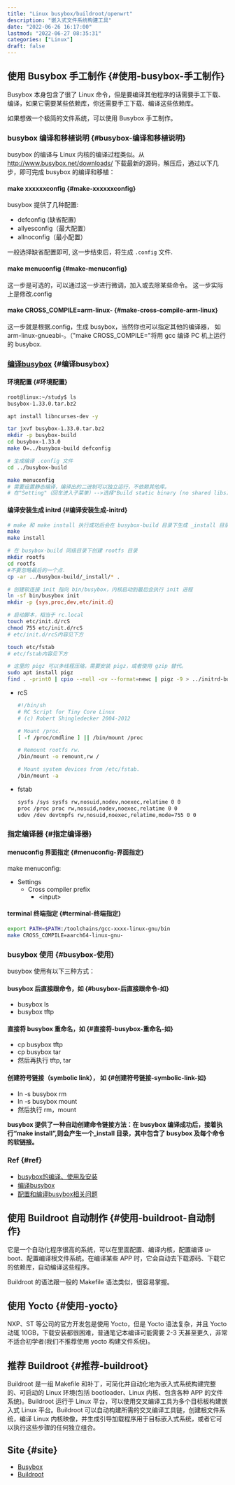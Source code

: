```yaml
---
title: "Linux busybox/buildroot/openwrt"
description: "嵌入式文件系统构建工具"
date: "2022-06-26 16:17:00"
lastmod: "2022-06-27 08:35:31"
categories: ["Linux"]
draft: false
---
```


## 使用 Busybox 手工制作 {#使用-busybox-手工制作}

Busybox 本身包含了很了 Linux 命令，但是要编译其他程序的话需要手工下载、编译，如果它需要某些依赖库，你还需要手工下载、编译这些依赖库。

如果想做一个极简的文件系统，可以使用 Busybox 手工制作。


### busybox 编译和移植说明 {#busybox-编译和移植说明}

busybox 的编译与 Linux 内核的编译过程类似。从<http://www.busybox.net/downloads/> 下载最新的源码，解压后，通过以下几步，即可完成 busybox 的编译和移植：


#### make xxxxxxconfig {#make-xxxxxxconfig}

busybox 提供了几种配置:

-   defconfig (缺省配置)
-   allyesconfig（最大配置）
-   allnoconfig（最小配置）

一般选择缺省配置即可, 这一步结束后，将生成 `.config` 文件.


#### make menuconfig {#make-menuconfig}

这一步是可选的，可以通过这一步进行微调，加入或去除某些命令。 这一步实际上是修改.config


#### make CROSS_COMPILE=arm-linux- {#make-cross-compile-arm-linux}

这一步就是根据.config，生成 busybox，当然你也可以指定其他的编译器， 如 arm-linux-gnueabi-。（"make CROSS_COMPILE="将用 gcc 编译 PC 机上运行的 busybox.


### [编译busybox](https://juejin.cn/post/7057883082585538567) {#编译busybox}


#### 环境配置 {#环境配置}

```bash
root@linux:~/study$ ls
busybox-1.33.0.tar.bz2

apt install libncurses-dev -y

tar jxvf busybox-1.33.0.tar.bz2
mkdir -p busybox-build
cd busybox-1.33.0
make O=../busybox-build defconfig

# 生成编译 .config 文件
cd ../busybox-build

make menuconfig
# 需要设置静态编译，编译出的二进制可以独立运行，不依赖其他库。
# 在"Setting"（回车进入子菜单）-->选择"Build static binary (no shared libs)"（空格键选择）。
```


#### 编译安装生成 initrd {#编译安装生成-initrd}

```bash
# make 和 make install 执行成功后会在 busybox-build 目录下生成 _install 目录
make
make install

# 在 busybox-build 同级目录下创建 rootfs 目录
mkdir rootfs
cd rootfs
#不要忽略最后的一个点.
cp -ar ../busybox-build/_install/* .

# 创建软连接 init 指向 bin/busybox，内核启动到最后会执行 init 进程
ln -sf bin/busybox init
mkdir -p {sys,proc,dev,etc/init.d}

# 启动脚本，相当于 rc.local
touch etc/init.d/rcS
chmod 755 etc/init.d/rcS
# etc/init.d/rcS内容见下方

touch etc/fstab
# etc/fstab内容见下方

# 这里的 pigz 可以多线程压缩，需要安装 pigz，或者使用 gzip 替代。
sudo apt install pigz
find . -print0 | cpio --null -ov --format=newc | pigz -9 > ../initrd-busybox.img
```

<!--list-separator-->

-  rcS

    ```bash
    #!/bin/sh
    # RC Script for Tiny Core Linux
    # (c) Robert Shingledecker 2004-2012

    # Mount /proc.
    [ -f /proc/cmdline ] || /bin/mount /proc

    # Remount rootfs rw.
    /bin/mount -o remount,rw /

    # Mount system devices from /etc/fstab.
    /bin/mount -a
    ```

<!--list-separator-->

-  fstab

    ```bash
    sysfs /sys sysfs rw,nosuid,nodev,noexec,relatime 0 0
    proc /proc proc rw,nosuid,nodev,noexec,relatime 0 0
    udev /dev devtmpfs rw,nosuid,noexec,relatime,mode=755 0 0
    ```


### 指定编译器 {#指定编译器}


#### menuconfig 界面指定 {#menuconfig-界面指定}

make menuconfig:

-   Settings
    -   Cross compiler prefix
        -   &lt;input&gt;


#### terminal 终端指定 {#terminal-终端指定}

```bash
export PATH=$PATH:/toolchains/gcc-xxxx-linux-gnu/bin
make CROSS_COMPILE=aarch64-linux-gnu-
```


### busybox 使用 {#busybox-使用}

busybox 使用有以下三种方式：


#### busybox 后直接跟命令，如 {#busybox-后直接跟命令-如}

-   busybox ls
-   busybox tftp


#### 直接将 busybox 重命名，如 {#直接将-busybox-重命名-如}

-   cp busybox tftp
-   cp busybox tar
-   然后再执行 tftp, tar


#### 创建符号链接（symbolic link）， 如 {#创建符号链接-symbolic-link-如}

-   ln -s busybox rm
-   ln -s busybox mount
-   然后执行 rm，mount

**busybox 提供了一种自动创建命令链接方法：在 busybox 编译成功后，接着执行“make install”,则会产生一个_install 目录，其中包含了 busybox 及每个命令的软链接。**


### Ref {#ref}

-   [busybox的编译、使用及安装](https://www.cnblogs.com/baiduboy/p/6228003.html)
-   [编译busybox](https://juejin.cn/post/7057883082585538567)
-   [配置和编译busybox相关问题](https://blog.csdn.net/lly374685868/article/details/80611741)


## 使用 Buildroot 自动制作 {#使用-buildroot-自动制作}

它是一个自动化程序很高的系统，可以在里面配置、编译内核，配置编译 u-boot、配置编译根文件系统。在编译某些 APP 时，它会自动去下载源码、下载它的依赖库，自动编译这些程序。

Buildroot 的语法跟一般的 Makefile 语法类似，很容易掌握。


## 使用 Yocto {#使用-yocto}

NXP、ST 等公司的官方开发包是使用 Yocto，但是 Yocto 语法复杂，并且 Yocto 动辄 10GB，下载安装都很困难，普通笔记本编译可能需要 2-3 天甚至更久，非常不适合初学者(我们不推荐使用 yocto 构建文件系统)。


## 推荐 Buildroot {#推荐-buildroot}

Buildroot 是一组 Makefile 和补丁，可简化并自动化地为嵌入式系统构建完整的、可启动的 Linux 环境(包括 bootloader、Linux 内核、包含各种 APP 的文件系统)。Buildroot 运行于 Linux 平台，可以使用交叉编译工具为多个目标板构建嵌入式 Linux 平台。Buildroot 可以自动构建所需的交叉编译工具链，创建根文件系统，编译 Linux 内核映像，并生成引导加载程序用于目标嵌入式系统，或者它可以执行这些步骤的任何独立组合。


## Site {#site}

-   [Busybox](https://busybox.net/)
-   [Buildroot](https://buildroot.org/)